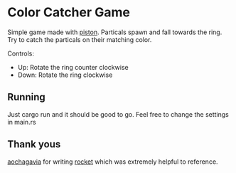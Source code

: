 # Color Catcher Game

Simple game made with [piston](https://github.com/PistonDevelopers/piston). Particals spawn and fall towards the ring. Try to catch the particals on their matching color.

Controls:

* Up: Rotate the ring counter clockwise
* Down: Rotate the ring clockwise

## Running

Just cargo run and it should be good to go. Feel free to change the settings in main.rs


## Thank yous

[aochagavia](https://github.com/aochagavia) for writing [rocket](https://github.com/aochagavia/rocket) which was extremely helpful to reference.